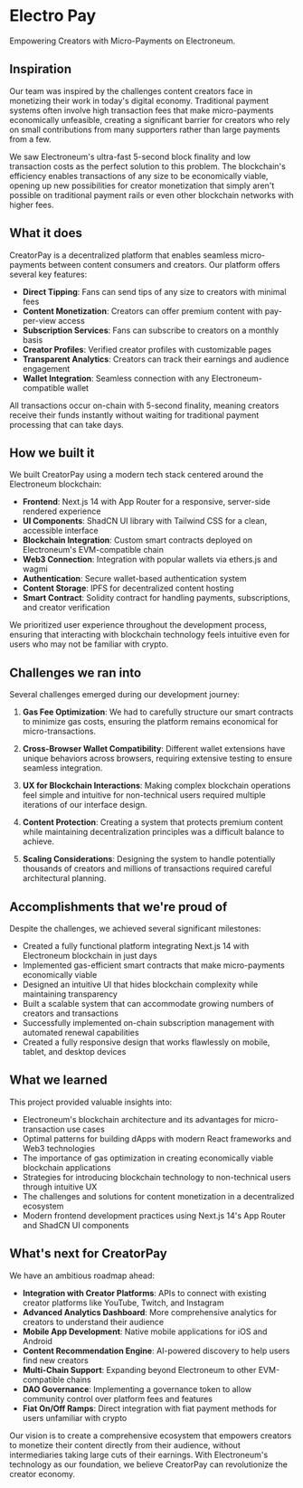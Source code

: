 # Electro Pay

Empowering Creators with Micro-Payments on Electroneum.

## Inspiration

Our team was inspired by the challenges content creators face in monetizing their work in today's digital economy. Traditional payment systems often involve high transaction fees that make micro-payments economically unfeasible, creating a significant barrier for creators who rely on small contributions from many supporters rather than large payments from a few.

We saw Electroneum's ultra-fast 5-second block finality and low transaction costs as the perfect solution to this problem. The blockchain's efficiency enables transactions of any size to be economically viable, opening up new possibilities for creator monetization that simply aren't possible on traditional payment rails or even other blockchain networks with higher fees.

## What it does

CreatorPay is a decentralized platform that enables seamless micro-payments between content consumers and creators. Our platform offers several key features:

- **Direct Tipping**: Fans can send tips of any size to creators with minimal fees
- **Content Monetization**: Creators can offer premium content with pay-per-view access
- **Subscription Services**: Fans can subscribe to creators on a monthly basis
- **Creator Profiles**: Verified creator profiles with customizable pages
- **Transparent Analytics**: Creators can track their earnings and audience engagement
- **Wallet Integration**: Seamless connection with any Electroneum-compatible wallet

All transactions occur on-chain with 5-second finality, meaning creators receive their funds instantly without waiting for traditional payment processing that can take days.

## How we built it

We built CreatorPay using a modern tech stack centered around the Electroneum blockchain:

- **Frontend**: Next.js 14 with App Router for a responsive, server-side rendered experience
- **UI Components**: ShadCN UI library with Tailwind CSS for a clean, accessible interface
- **Blockchain Integration**: Custom smart contracts deployed on Electroneum's EVM-compatible chain
- **Web3 Connection**: Integration with popular wallets via ethers.js and wagmi
- **Authentication**: Secure wallet-based authentication system
- **Content Storage**: IPFS for decentralized content hosting
- **Smart Contract**: Solidity contract for handling payments, subscriptions, and creator verification

We prioritized user experience throughout the development process, ensuring that interacting with blockchain technology feels intuitive even for users who may not be familiar with crypto.

## Challenges we ran into

Several challenges emerged during our development journey:

1. **Gas Fee Optimization**: We had to carefully structure our smart contracts to minimize gas costs, ensuring the platform remains economical for micro-transactions.

2. **Cross-Browser Wallet Compatibility**: Different wallet extensions have unique behaviors across browsers, requiring extensive testing to ensure seamless integration.

3. **UX for Blockchain Interactions**: Making complex blockchain operations feel simple and intuitive for non-technical users required multiple iterations of our interface design.

4. **Content Protection**: Creating a system that protects premium content while maintaining decentralization principles was a difficult balance to achieve.

5. **Scaling Considerations**: Designing the system to handle potentially thousands of creators and millions of transactions required careful architectural planning.

## Accomplishments that we're proud of

Despite the challenges, we achieved several significant milestones:

- Created a fully functional platform integrating Next.js 14 with Electroneum blockchain in just days
- Implemented gas-efficient smart contracts that make micro-payments economically viable
- Designed an intuitive UI that hides blockchain complexity while maintaining transparency
- Built a scalable system that can accommodate growing numbers of creators and transactions
- Successfully implemented on-chain subscription management with automated renewal capabilities
- Created a fully responsive design that works flawlessly on mobile, tablet, and desktop devices

## What we learned

This project provided valuable insights into:

- Electroneum's blockchain architecture and its advantages for micro-transaction use cases
- Optimal patterns for building dApps with modern React frameworks and Web3 technologies
- The importance of gas optimization in creating economically viable blockchain applications
- Strategies for introducing blockchain technology to non-technical users through intuitive UX
- The challenges and solutions for content monetization in a decentralized ecosystem
- Modern frontend development practices using Next.js 14's App Router and ShadCN UI components

## What's next for CreatorPay

We have an ambitious roadmap ahead:

- **Integration with Creator Platforms**: APIs to connect with existing creator platforms like YouTube, Twitch, and Instagram
- **Advanced Analytics Dashboard**: More comprehensive analytics for creators to understand their audience
- **Mobile App Development**: Native mobile applications for iOS and Android
- **Content Recommendation Engine**: AI-powered discovery to help users find new creators
- **Multi-Chain Support**: Expanding beyond Electroneum to other EVM-compatible chains
- **DAO Governance**: Implementing a governance token to allow community control over platform fees and features
- **Fiat On/Off Ramps**: Direct integration with fiat payment methods for users unfamiliar with crypto

Our vision is to create a comprehensive ecosystem that empowers creators to monetize their content directly from their audience, without intermediaries taking large cuts of their earnings. With Electroneum's technology as our foundation, we believe CreatorPay can revolutionize the creator economy.
